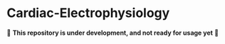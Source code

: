 # Cardiac-Electrophysiology

:construction: **This repository is under development, and not ready for usage yet** :construction: